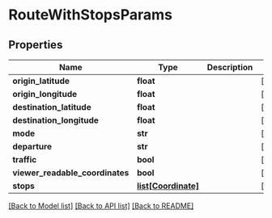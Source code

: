 # RouteWithStopsParams

## Properties
Name | Type | Description | Notes
------------ | ------------- | ------------- | -------------
**origin_latitude** | **float** |  | [optional] 
**origin_longitude** | **float** |  | [optional] 
**destination_latitude** | **float** |  | [optional] 
**destination_longitude** | **float** |  | [optional] 
**mode** | **str** |  | [optional] 
**departure** | **str** |  | [optional] 
**traffic** | **bool** |  | [optional] 
**viewer_readable_coordinates** | **bool** |  | [optional] 
**stops** | [**list[Coordinate]**](Coordinate.md) |  | [optional] 

[[Back to Model list]](../README.md#documentation-for-models) [[Back to API list]](../README.md#documentation-for-api-endpoints) [[Back to README]](../README.md)

